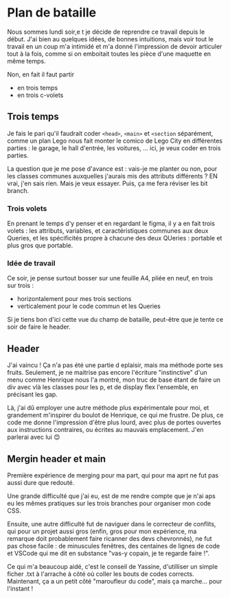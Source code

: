 # Plan de bataille

Nous sommes lundi soir,e t je décide de reprendre ce travail depuis le début. J'ai bien au quelques idées, de bonnes intuitions, mais voir tout le travail en un coup m'a intimidé et m'a donné l'impression de devoir articuler tout à la fois, comme si on emboitait toutes les pièce d'une maquette en même temps.

Non, en fait il faut partir

* en trois temps
* en trois c-volets

## Trois temps

Je fais le pari qu'il faudrait coder ```<head>```, ```<main>``` et ```<section``` séparément, comme un plan Lego nous fait monter le comico de Lego City en différentes parties : le garage, le hall d'entrée, les voitures, ... ici, je veux coder en trois parties.

La question que je me pose d'avance est : vais-je me planter ou non, pour les classes communes auxquelles j'aurais mis des attributs différents ? EN vrai, j'en sais rien. Mais je veux essayer. Puis, ça me fera réviser les bit branch.

### Trois volets

En prenant le temps d'y penser et en regardant le figma, il y a en fait trois volets : les attributs, variables, et caractéristiques communes aux deux Queries, et les spécificités propre à chacune des deux QUeries : portable et plus gros que portable.

### Idée de travail

Ce soir, je pense surtout bosser sur une feuille A4, pliée en neuf, en trois sur trois :

* horizontalement pour mes trois sections
* verticalement pour le code commun et les Queries

Si je tiens bon d'ici cette vue du champ de bataille, peut-être que je tente ce soir de faire le header.

## Header

J'ai vaincu ! Ça n'a pas été une partie d eplaisir, mais ma méthode porte ses fruits. Seulement, je ne maitrise pas encore l'écriture "instinctive" d'un menu comme Henrique nous l'a montré, mon truc de base étant de faire un div avec vlà les classes pour les p, et de display flex l'ensemble, en précisant les gap. 

Là, j'ai dû employer une autre méthode plus expérimentale pour moi, et grandement m'inspirer du boulot de Henrique, ce qui me frustre. De plus, ce code me donne l'impression d'être plus lourd, avec plus de portes ouvertes aux instructions contraires, ou écrites au mauvais emplacement. J'en parlerai avec lui :blush:

## Mergin header et main

Première expérience de merging pour ma part, qui pour ma aprt ne fut pas aussi dure que redouté.

Une grande difficulté que j'ai eu, est de me rendre compte que je n'ai aps eu les mêmes pratiques sur les trois branches pour organiser mon code CSS. 

Ensuite, une autre difficulté fut de naviguer dans le correcteur de conflits, qui pour un projet aussi gros (enfin, gros pour mon expérience, ma remarque doit probablement faire ricanner des devs chevronnés), ne fut pas chose facile : de minuscules fenêtres, des centaines de lignes de code et VSCode qui me dit en substance "vas-y copain, je te regarde faire !".

Ce qui m'a beaucoup aidé, c'est le conseil de Yassine, d'utilliser un simple ficher .txt à l'arrache à côté où coller les bouts de codes corrects. Maintenant, ça a un petit côté "maroufleur du code", mais ça marche... pour l'instant !